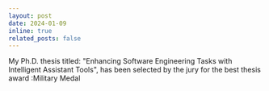```yaml
---
layout: post
date: 2024-01-09 
inline: true
related_posts: false
---
```


My Ph.D. thesis titled: "Enhancing Software Engineering Tasks with Intelligent Assistant Tools", has been selected by the jury for the best thesis award :Military Medal
